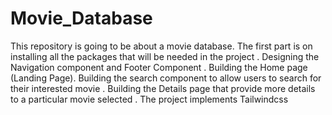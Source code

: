 # Movie_Database
 This repository is going to be about a movie database.
 The first part is on installing all the packages that will be needed in the project .
 Designing the Navigation component and Footer Component .
 Building the Home page (Landing Page).
 Building the search component to allow users to search for their interested movie .
 Building the Details page that provide more details to a particular movie selected .
 The project implements Tailwindcss

